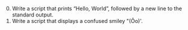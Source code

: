 0. Write a script that prints “Hello, World”, followed by a new line to the standard output.
1. Write a script that displays a confused smiley "(Ôo)'.



